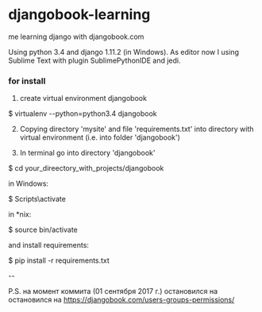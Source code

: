 # djangobook-learning
me learning django with djangobook.com

Using python 3.4 and django 1.11.2 (in Windows).
As editor now I using Sublime Text with plugin SublimePythonIDE and jedi.

### for install

1. create virtual environment djangobook

$ virtualenv --python=python3.4 djangobook

2. Copying directory 'mysite' and file 'requirements.txt' into directory with virtual environment (i.e. into folder 'djangobook') 

3. In terminal go into directory 'djangobook'

$ cd your_direectory_with_projects/djangobook

in Windows:

$ Scripts\activate

in *nix:

$ source bin/activate

and install requirements:

$ pip install -r requirements.txt


--

P.S. на момент коммита (01 сентября 2017 г.) остановился на остановился на https://djangobook.com/users-groups-permissions/
